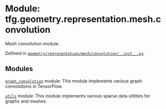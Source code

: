 <div itemscope itemtype="http://developers.google.com/ReferenceObject">
<meta itemprop="name" content="tfg.geometry.representation.mesh.convolution" />
<meta itemprop="path" content="Stable" />
</div>

# Module: tfg.geometry.representation.mesh.convolution

Mesh convolution module.



Defined in [`geometry/representation/mesh/convolution/__init__.py`](https://github.com/tensorflow/graphics/blob/master/tensorflow_graphics/geometry/representation/mesh/convolution/__init__.py).

<!-- Placeholder for "Used in" -->


## Modules

[`graph_convolution`](../../../../tfg/geometry/representation/mesh/convolution/graph_convolution.md) module: This module implements various graph convolutions in TensorFlow.

[`utils`](../../../../tfg/geometry/representation/mesh/convolution/utils.md) module: This module implements various sparse data utilities for graphs and meshes.

